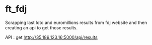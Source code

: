 # ft_fdj

Scrapping last loto and euromillions results from fdj website and then creating an api to get those results.

API : get http://35.189.123.16:5000/api/results
